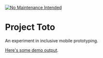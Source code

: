 [![No Maintenance Intended](http://unmaintained.tech/badge.svg)](http://unmaintained.tech/)

# Project Toto
An experiment in inclusive mobile prototyping.

[Here's some demo output](http://romannurik.github.io/ProjectToto/examples/kitchensink/).
